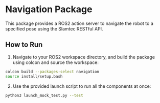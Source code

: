 # Navigation Package

This package provides a ROS2 action server to navigate the robot to a specified pose using the Slamtec RESTful API.

## How to Run

1.  Navigate to your ROS2 workspace directory, and build the package using colcon and source the workspace:

```bash
colcon build --packages-select navigation
source install/setup.bash
```

2.  Use the provided launch script to run all the components at once:

```bash
python3 launch_mock_test.py --test
```
